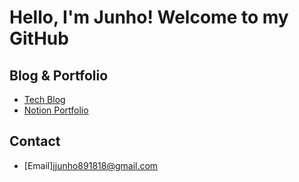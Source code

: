 # Hello, I'm Junho! Welcome to my GitHub

## Blog & Portfolio
-  [Tech Blog](https://velog.io/@jjunho)
- [Notion Portfolio](https://childlike-mahogany-afc.notion.site/Portfolio-1a02afb756eb807caafee66803739f72)

## Contact
- [Email]jjunho891818@gmail.com